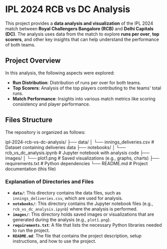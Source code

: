 # IPL 2024 RCB vs DC Analysis

This project provides a **data analysis and visualization** of the IPL 2024 match between **Royal Challengers Bangalore (RCB)** and **Delhi Capitals (DC)**. The analysis uses data from the match to explore **runs per over**, **top scorers**, and other key insights that can help understand the performance of both teams.

## Project Overview

In this analysis, the following aspects were explored:
- **Run Distribution**: Distribution of runs per over for both teams.
- **Top Scorers**: Analysis of the top players contributing to the teams' total runs.
- **Match Performance**: Insights into various match metrics like scoring consistency and player performance.

## Files Structure

The repository is organized as follows:

ipl-2024-rcb-vs-dc-analysis/
├── data/
│   └── innings_deliveries.csv          # Dataset containing deliveries data
├── notebooks/
│   └── rcb_vs_dc_analysis.ipynb       # Jupyter notebook with analysis code
├── images/
│   └── plot1.png                      # Saved visualizations (e.g., graphs, charts)
├── requirements.txt                   # Python dependencies
└── README.md                          # Project documentation (this file)

### Explanation of Directories and Files

- **`data/`**: This directory contains the data files, such as `innings_deliveries.csv`, which are used for analysis.
- **`notebooks/`**: This directory contains the Jupyter notebook files (e.g., `rcb_vs_dc_analysis.ipynb`) where the analysis is performed.
- **`images/`**: This directory holds saved images or visualizations that are generated during the analysis (e.g., `plot1.png`).
- **`requirements.txt`**: A file that lists the necessary Python libraries needed to run the project.
- **`README.md`**: The file that contains the project description, setup instructions, and how to use the project.


